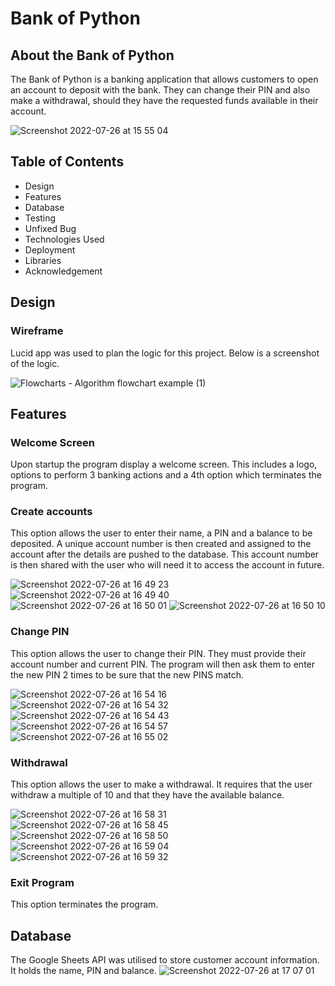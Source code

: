 
# Bank of Python

## About the Bank of Python

The Bank of Python is a banking application that allows customers to open an account to deposit with the bank. They can change their PIN and also make a withdrawal, should they have the requested funds available in their account.

![Screenshot 2022-07-26 at 15 55 04](https://user-images.githubusercontent.com/98256205/181040933-0c0e34be-bd76-49ca-babb-fce91cbe972b.png)

## Table of Contents
* Design
* Features
* Database
* Testing
* Unfixed Bug
* Technologies Used
* Deployment
* Libraries
* Acknowledgement

## Design
### Wireframe
Lucid app was used to plan the logic for this project. Below is a screenshot of the logic.

![Flowcharts - Algorithm flowchart example (1)](https://user-images.githubusercontent.com/98256205/181049018-40b20bf3-34fe-4d77-b31f-7bf2a5a76c16.jpeg)

## Features
### Welcome Screen

Upon startup the program display a welcome screen. This includes a logo, options to perform 3 banking actions and a 4th option which terminates the program.

### Create accounts

This option allows the user to enter their name, a PIN and a balance to be deposited. A unique account number is then created and assigned to the account after the details are pushed to the database. This account number is then shared with the user who will need it to access the account in future. 

![Screenshot 2022-07-26 at 16 49 23](https://user-images.githubusercontent.com/98256205/181052281-b8c54d8c-aa45-45a3-b493-25fd37c6b819.png)
![Screenshot 2022-07-26 at 16 49 40](https://user-images.githubusercontent.com/98256205/181052316-43ebbeee-2899-484a-9a5e-6b593ccf8d2d.png)
![Screenshot 2022-07-26 at 16 50 01](https://user-images.githubusercontent.com/98256205/181052370-4bdadb93-0323-4b4d-9434-c4158859982c.png)
![Screenshot 2022-07-26 at 16 50 10](https://user-images.githubusercontent.com/98256205/181052382-3182bb60-ea70-4a74-ab27-87a69aff3f46.png)

### Change PIN

This option allows the user to change their PIN. They must provide their account number and current PIN. The program will then ask them to enter the new PIN 2 times to be sure that the new PINS match.

![Screenshot 2022-07-26 at 16 54 16](https://user-images.githubusercontent.com/98256205/181053476-51ec6521-130e-43ed-a4be-1a9d68f533a5.png)
![Screenshot 2022-07-26 at 16 54 32](https://user-images.githubusercontent.com/98256205/181053496-ff5d3d59-9059-4302-9a1c-5006e44dad66.png)
![Screenshot 2022-07-26 at 16 54 43](https://user-images.githubusercontent.com/98256205/181053509-b46a1d8a-5510-4f9f-bdbf-bc1f60f77777.png)
![Screenshot 2022-07-26 at 16 54 57](https://user-images.githubusercontent.com/98256205/181053522-893c86f9-ea9b-416e-a430-206797783d78.png)
![Screenshot 2022-07-26 at 16 55 02](https://user-images.githubusercontent.com/98256205/181053538-edc6e27d-660e-4d8c-a3d9-69c17a338299.png)

### Withdrawal

This option allows the user to make a withdrawal. It requires that the user withdraw a multiple of 10 and that they have the available balance.

![Screenshot 2022-07-26 at 16 58 31](https://user-images.githubusercontent.com/98256205/181054311-bf78437a-5f1a-4879-bc09-110498d33a45.png)
![Screenshot 2022-07-26 at 16 58 45](https://user-images.githubusercontent.com/98256205/181054350-8baefb94-2f70-44c8-a0bd-86e9bb4ff627.png)
![Screenshot 2022-07-26 at 16 58 50](https://user-images.githubusercontent.com/98256205/181054372-8ba20d19-3aa8-45fb-a9ea-87db91aaab53.png)
![Screenshot 2022-07-26 at 16 59 04](https://user-images.githubusercontent.com/98256205/181054389-c0c6d492-f519-4639-ba29-7f74002b5f12.png)
![Screenshot 2022-07-26 at 16 59 32](https://user-images.githubusercontent.com/98256205/181054405-d2040615-65e8-448a-8272-13e61afbf91e.png)

### Exit Program

This option terminates the program.

## Database

The Google Sheets API was utilised to store customer account information. It holds the name, PIN and balance.
![Screenshot 2022-07-26 at 17 07 01](https://user-images.githubusercontent.com/98256205/181056128-12380915-501a-40f8-aed8-b4b106e0f458.png)



